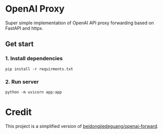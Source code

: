 # OpenAI Proxy

Super simple implementation of OpenAI API proxy forwarding based on FastAPI and httpx.

## Get start

### 1. Install dependencies

```shell
pip install -r requirments.txt
```

### 2. Run server

```shell
python -m uvicorn app:app
```

# Credit

This project is a simplified version
of [beidongjiedeguang/openai-forward](https://github.com/beidongjiedeguang/openai-forward).